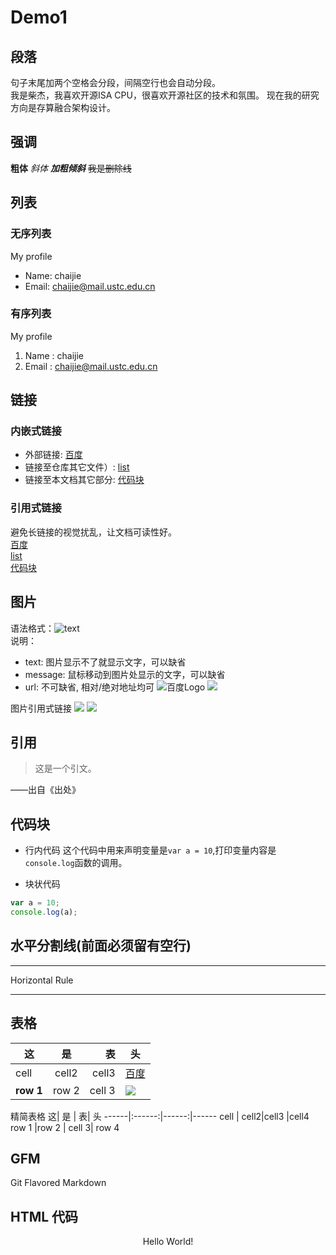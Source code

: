 # Demo1

## 段落

句子末尾加两个空格会分段，间隔空行也会自动分段。  
我是柴杰，我喜欢开源ISA CPU，很喜欢开源社区的技术和氛围。
现在我的研究方向是存算融合架构设计。

## 强调

**粗体**  *斜体*  ***加粗倾斜***
~~我是删除线~~

## 列表

### 无序列表
My profile
- Name: chaijie
- Email: chaijie@mail.ustc.edu.cn

### 有序列表
My profile
1. Name : chaijie   
2. Email : chaijie@mail.ustc.edu.cn
 
## 链接

### 内嵌式链接

- 外部链接: [百度](http://www.baidu.com)
- 链接至仓库其它文件）: [list](list.md)
- 链接至本文档其它部分: [代码块](README.md#代码块)

### 引用式链接
避免长链接的视觉扰乱，让文档可读性好。  
[百度]  
[list]  
[代码块]

## 图片

语法格式：![text](url "message")  
说明：
- text: 图片显示不了就显示文字，可以缺省
- message: 鼠标移动到图片处显示的文字，可以缺省
- url: 不可缺省, 相对/绝对地址均可
![](https://www.baidu.com/img/bd_logo1.png?where=super "百度Logo")
![](相对路径)

图片引用式链接
![][baidu_logo]
![][newlife]
## 引用

> 这是一个引文。

——出自《出处》

## 代码块
- 行内代码
这个代码中用来声明变量是`var a = 10`,打印变量内容是`console.log`函数的调用。

- 块状代码
```javascript
var a = 10;
console.log(a);
```
## 水平分割线(前面必须留有空行)

---
Horizontal Rule

---
## 表格
|    这|    是 |    表|    头|
|------|:------:|------:|------|
|cell  | cell2|cell3  |[百度]|
|**row 1** |row 2 | cell 3| ![][baidu_logo]|


精简表格
    这|    是 |    表|    头
------|:------:|------:|------
cell  | cell2|cell3  |cell4 
row 1 |row 2 | cell 3| row 4

## GFM
Git Flavored Markdown

## HTML 代码
<p align='center'> Hello World!</p>

<!--我是行注释-->
<!--
我是块注释
-->
[百度]: http://www.baidu.com
[list]: list.md
[代码块]: demo1.md#代码块

[baidu_logo]: https://www.baidu.com/img/bd_logo1.png?where=super
[newlife]: newlife.jpg